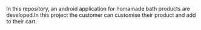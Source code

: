 In this repository, an android application for homamade bath products are developed.In this project the customer can customise their product and add to their cart.
